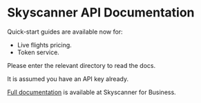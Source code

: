 # Skyscanner API Documentation
Quick-start guides are available now for:

* Live flights pricing.
* Token service.

Please enter the relevant directory to read the docs.

It is assumed you have an API key already.

[Full documentation] is available at Skyscanner for Business.

  [Full documentation]: <http://business.skyscanner.net/portal/en-GB/Documentation/ApiOverview>